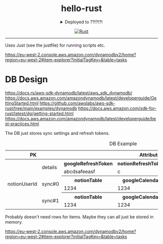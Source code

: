 <div align="center">

# hello-rust

<details>
<summary>
Deployed to ??!?!?!
</summary>

https://eu-west-2.console.aws.amazon.com/dynamodbv2/home?region=eu-west-2#item-explorer?initialTagKey=&table=tasks

</details>

[![Rust](https://github.com/SG60/hello-rust/actions/workflows/rust.yml/badge.svg)](https://github.com/SG60/hello-rust/actions/workflows/rust.yml)

</div>

---

Uses Just (see the justfile) for running scripts etc.


https://eu-west-2.console.aws.amazon.com/dynamodbv2/home?region=eu-west-2#item-explorer?initialTagKey=&table=tasks

# DB Design

https://docs.rs/aws-sdk-dynamodb/latest/aws_sdk_dynamodb/
https://docs.aws.amazon.com/amazondynamodb/latest/developerguide/GettingStarted.html
https://github.com/awslabs/aws-sdk-rust/tree/main/examples/dynamodb
https://docs.aws.amazon.com/sdk-for-rust/latest/dg/getting-started.html
https://docs.aws.amazon.com/amazondynamodb/latest/developerguide/best-practices.html

The DB just stores sync settings and refresh tokens.

<table>
<caption>DB Example</caption>
<tr>
        <th scope="col" colspan=2>PK</th>
        <th scope="col" colspan=99999>Attributes</th>
</tr>
<tbody>
	<tr><td rowSpan=0>notionUserId
	<tr><td rowspan=2>details<th>googleRefreshToken<th>notionRefreshToken<th>googleUserId
		<tr><td>abcdsafeeasf<td>c<td>user123456
	<tr><td rowspan=2>sync#0<th>notionTable<th>googleCalendar<th>notionTitleId<th>notionDoneId
		<tr><td>1234<td>1234<td>asdf3<td>flkjhs
	<tr><td rowspan=2>sync#1<th>notionTable<th>googleCalendar
		<tr><td>1234<td>1234
</tbody>
</table>

Probably doesn't need rows for items. Maybe they can all just be stored in memory.

https://eu-west-2.console.aws.amazon.com/dynamodbv2/home?region=eu-west-2#item-explorer?initialTagKey=&table=tasks
